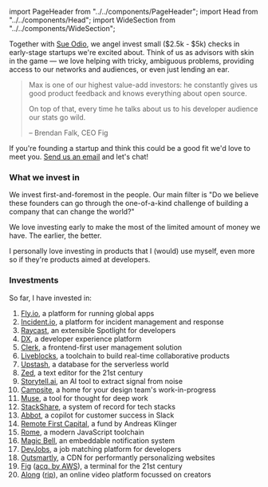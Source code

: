 import PageHeader from "../../components/PageHeader";
import Head from "../../components/Head";
import WideSection from "../../components/WideSection";

<PageHeader title="Angel Investing" mb={0}>
  <Head
    title="Angel Investing – Max Stoiber (@mxstbr)"
    description="I angel invest in early-stage startups I'm excited about. Learn more about how I decide and which investments I've already made!"
    image="https://cdn.splitbee.io/og/57fadbbdf5?headline=Angel%20investing"
  />
</PageHeader>

Together with [Sue Odio](https://sueodio.com), we angel invest small ($2.5k - $5k) checks in early-stage startups we're excited about. Think of us as advisors with skin in the game — we love helping with tricky, ambiguous problems, providing access to our networks and audiences, or even just lending an ear.

> Max is one of our highest value-add investors: he constantly gives us good product feedback and knows everything about open source.
> 
> On top of that, every time he talks about us to his developer audience our stats go wild.
>
> – Brendan Falk, CEO Fig

If you're founding a startup and think this could be a good fit we'd love to meet you. <a href="mailto:contact@mxstbr.com?cc=suemko@gmail.com">Send us an email</a> and let's chat!

### What we invest in

We invest first-and-foremost in the people. Our main filter is "Do we believe these founders can go through the one-of-a-kind challenge of building a company that can change the world?"

We love investing early to make the most of the limited amount of money we have. The earlier, the better.

I personally love investing in products that I (would) use myself, even more so if they're products aimed at developers.

### Investments

So far, I have invested in:

1. [Fly.io](https://fly.io), a platform for running global apps
1. [Incident.io](https://incident.io), a platform for incident management and response
1. [Raycast](https://raycast.com), an extensible Spotlight for developers
1. [DX](https://getdx.com/), a developer experience platform
1. [Clerk](https://clerk.dev), a frontend-first user management solution
1. [Liveblocks](https://liveblocks.io), a toolchain to build real-time collaborative products
1. [Upstash](https://upstash.com/), a database for the serverless world
1. [Zed](https://zed.dev), a text editor for the 21st century
1. [Storytell.ai](https://storytell.ai), an AI tool to extract signal from noise
1. [Campsite](https://campsite.design), a home for your design team's work-in-progress
1. [Muse](https://museapp.com), a tool for thought for deep work
1. [StackShare](https://stackshare.io), a system of record for tech stacks
1. [Abbot](https://ab.bot), a copilot for customer success in Slack
1. [Remote First Capital](https://www.remotefirstcapital.com/), a fund by Andreas Klinger
1. [Rome](https://rome.tools), a modern JavaScript toolchain
1. [Magic Bell](https://magicbell.io), an embeddable notification system
1. [DevJobs](https://devjobs.at), a job matching platform for developers
1. [Outsmartly](https://www.outsmartly.com/), a CDN for performantly personalizing websites
1. [Fig](https://fig.io) ([acq. by AWS](https://fig.io/blog/post/fig-joins-aws)), a terminal for the 21st century
1. [Along](https://along.video) ([rip](https://twitter.com/alongvideo/status/1610361111513288704)), an online video platform focussed on creators
